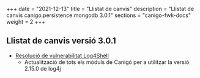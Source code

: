 +++
date        = "2021-12-13"
title       = "Llistat de canvis"
description = "Llistat de canvis canigo.persistence.mongodb 3.0.1"
sections    = "canigo-fwk-docs"
weight		= 2
+++

## Llistat de canvis versió 3.0.1

- [Resolució de vulnerabilitat Log4Shell](/noticies/2021-12-13-CAN-actualitzacio-canigo-3_4_7_3_6_1/)
   - Actualització de tots els mòduls de Canigó per a utilitzar la versió 2.15.0 de log4j
